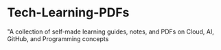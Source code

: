 # Tech-Learning-PDFs
"A collection of self-made learning guides, notes, and PDFs on Cloud, AI, GitHub, and Programming concepts
